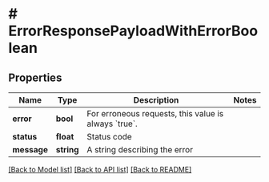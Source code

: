 # # ErrorResponsePayloadWithErrorBoolean

## Properties

Name | Type | Description | Notes
------------ | ------------- | ------------- | -------------
**error** | **bool** | For erroneous requests, this value is always &#x60;true&#x60;. |
**status** | **float** | Status code |
**message** | **string** | A string describing the error |

[[Back to Model list]](../../README.md#models) [[Back to API list]](../../README.md#endpoints) [[Back to README]](../../README.md)
